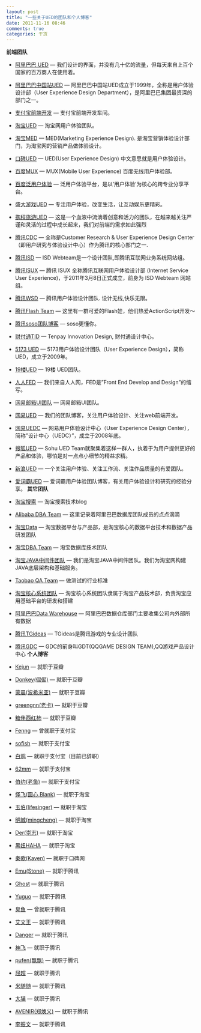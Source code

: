 ```yaml
---
layout: post
title: "一些关于UED的团队和个人博客"
date: 2011-11-16 08:46
comments: true
categories: 干货
---
```


**前端团队**

- [阿里巴巴 UED](http://www.aliued.com/) — 我们设计的界面，并没有几十亿的流量，但每天来自上百个国家的百万商人在使用着。

- [阿里巴巴中国站UED](http://www.aliued.cn/) — 阿里巴巴中国站UED成立于1999年，全称是用户体验设计部（User Experience Design Department），是阿里巴巴集团最资深的部门之一。

- [支付宝前端开发](http://ued.alipay.com/wd/) — 支付宝前端开发车间。

- [淘宝UED](http://ued.taobao.com/blog/) — 淘宝网用户体验团队。

- [淘宝MED](http://ued.alimama.com/) — MED(Marketing Experience Design). 是淘宝营销体验设计部门，为淘宝网的营销产品做体验设计。

- [口碑UED](http://ued.koubei.com/) — UED(User Experience Design) 中文意思就是用户体验设计。

- [百度MUX](http://mux.baidu.com/) — MUX(Mobile User Experience) 百度无线用户体验部。

- [百度泛用户体验](http://www.baiduux.com/) — 泛用户体验平台，是以’用户体验’为核心的跨专业分享平台。

- [盛大游戏UED](http://www.sndaued.com/blog/) — 专注用户体验，改变生活，让互动娱乐更精彩。

- [携程旅游UED](http://ued.ctrip.com/blog/) — 这是一个血液中流淌着创意和活力的团队，在越来越关注严谨和灵活的过程中成长起来，我们对前端的需求如此强烈

- [腾讯CDC](http://cdc.tencent.com/) — 全称是Customer Research & User Experience Design Center（即用户研究与体验设计中心）作为腾讯的核心部门之一.

- [腾讯ISD](http://isd.tencent.com/) — ISD Webteam是一个设计团队,即腾讯互联网业务系统网站组。

- [腾讯ISUX](http://isux.tencent.com/) — 腾讯 ISUX 全称腾讯互联网用户体验设计部 (Internet Service User Experience)，于2011年3月8日正式成立，前身为 ISD Webteam 网站组。

- [腾讯WSD](http://wsd.tencent.com/) — 腾讯用户体验设计团队. 设计无线,快乐无限。

- [腾讯Flash Team](http://flashteam.tencent.com/) — 这里有一群可爱的Flash娃，他们热爱ActionScript开发～

- [腾讯soso团队博客](http://blog.csdn.net/soso_blog) — soso更懂你。

- [财付通TID](http://tid.tenpay.com/) — Tenpay Innovation Design, 财付通设计中心。

- [5173 UED](http://ued.5173.com/) — 5173用户体验设计团队（User Experience Design），简称UED，成立于2009年。

- [19楼UED](http://blog.19ued.com/) — 19楼 UED团队。

- [人人FED](http://fed.renren.com/) — 我们来自人人网，FED是”Front End Develop and Design”的缩写。

- [网易邮箱UI团队](http://q.163.com/mail/) — 网易邮箱UI团队。

- [网易UED](http://www.ued163.com/) — 我们的团队博客，关注用户体验设计、关注web前端开发。

- [网易UEDC](http://uedc.163.com/) — 网易用户体验设计中心（User Experience Design Center），简称”设计中心（UEDC）”，成立于2008年底。

- [搜狐UED](http://ued.sohu.com/) — Sohu UED Team就聚集着这样一群人，执着于为用户提供更好的产品和体验，哪怕是对一点点小细节的精益求精。

- [新浪UED](http://ued.sina.com/) — 一个关注用户体验、关注工作流、关注作品质量的有爱团队。

- [爱词霸UED](http://ued.iciba.com/) — 爱词霸用户体验团队博客，有关用户体验设计和研究的经验分享。 **其它团队**

- [淘宝搜索](http://www.searchtb.com/) — 淘宝搜索技术blog

- [Alibaba DBA Team](http://www.alidba.net/) — 这里记录着阿里巴巴数据库团队成员的点点滴滴

- [淘宝Data](http://www.tbdata.org/) — 淘宝数据平台与产品部，是淘宝核心的数据平台技术和数据产品研发团队

- [淘宝DBA Team](http://www.taobaodba.com/) — 淘宝数据库技术团队

- [淘宝JAVA中间件团队](http://rdc.taobao.com/team/jm/) — 我们是淘宝JAVA中间件团队。我们为淘宝网构建JAVA底层架构和基础服务。

- [Taobao QA Team](http://rdc.taobao.com/blog/qa/) — 做测试的行业标准

- [淘宝核心系统团队](http://rdc.taobao.com/blog/cs/) — 淘宝核心系统团队隶属于淘宝产品技术部，负责淘宝应用基础平台的研发和搭建

- [阿里巴巴Data Warehouse](http://www.alidw.com/) — 阿里巴巴数据仓库部门主要收集公司内外部所有数据

- [腾讯TGideas](http://tgideas.qq.com/) — TGideas是腾讯游戏的专业设计团队

- [腾讯GDC](http://gdc.qq.com/) — GDC的前身叫GDT(QQGAME DESIGN TEAM),QQ游戏产品设计中心 **个人博客**

- [Kejun](http://hikejun.com/) — 就职于豆瓣

- [Donkey(倔倔)](http://imdonkey.com/) — 就职于豆瓣

- [蒙晨(波希米亚)](http://blog.b3inside.com/) — 就职于豆瓣

- [greengnn(老卡)](http://www.cnblogs.com/greengnn/) — 就职于豆瓣

- [糖伴西红柿](http://www.gaowhen.com/) — 就职于豆瓣

- [Fenng](http://www.dbanotes.net/) — 曾就职于支付宝

- [sofish](http://sofish.de/) — 就职于支付宝

- [白鸦](http://uicom.net/blog/) — 就职于支付宝（目前已辞职）

- [62mm](http://www.62mm.net/) — 就职于支付宝

- [伯约(老鱼)](http://www.ioldfish.cn/) — 就职于支付宝

- [怿飞(圆心,Blank)](http://www.planabc.net/) — 就职于淘宝

- [玉伯(lifesinger)](http://lifesinger.wordpress.com/) — 就职于淘宝

- [明城(mingcheng)](http://www.gracecode.com/) — 就职于淘宝

- [Der(崇志)](http://www.ueder.net/) — 就职于淘宝

- [黑妞HAHA](http://heiniuhaha.cnblogs.com/) — 就职于淘宝

- [秦歌(Kaven)](http://dancewithnet.com/) — 就职于口碑网

- [Emu(Stone)](http://blog.csdn.net/emu) — 就职于腾讯

- [Ghost](http://www.cssforest.org/blog/) — 就职于腾讯

- [Yuguo](http://yuguo.us/weblog/) — 就职于腾讯

- [臭鱼](http://www.chouyu.com.cn/) — 曾就职于腾讯

- [艾文王](http://blog.ivane.me/) — 就职于腾讯

- [Danger](http://www.dengjie.com/) — 就职于腾讯

- [神飞](http://www.qianduan.net/) — 就职于腾讯

- [pufen(飘飘)](http://www.pufen.net/) — 就职于腾讯

- [屈超](http://www.quchao.com/) — 就职于腾讯

- [米随随](http://s5s5.me/) — 就职于腾讯

- [大猫](http://ooxx.me/) — 就职于腾讯

- [AVENIR(郑焕义)](http://caib.me/) — 就职于腾讯

- [李振文](http://www.lizhenwen.com/) — 就职于腾讯